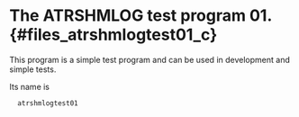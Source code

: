 The ATRSHMLOG test program 01.  {#files_atrshmlogtest01_c}
====================================

This program is a simple test program and can be used
in development and simple tests.

Its name is

      atrshmlogtest01


